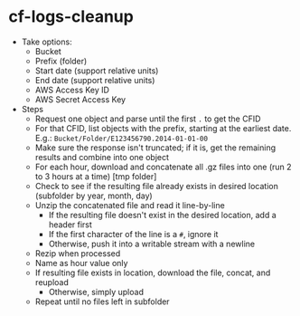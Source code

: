 # cf-logs-cleanup

- Take options:
    - Bucket
    - Prefix (folder)
    - Start date (support relative units)
    - End date (support relative units)
    - AWS Access Key ID
    - AWS Secret Access Key
- Steps
    - Request one object and parse until the first `.` to get the CFID
    - For that CFID, list objects with the prefix, starting at the earliest date. E.g.: `Bucket/Folder/E123456790.2014-01-01-00`
    - Make sure the response isn't truncated; if it is, get the remaining results and combine into one object
    - For each hour, download and concatenate all .gz files into one (run 2 to 3 hours at a time) [tmp folder]
    - Check to see if the resulting file already exists in desired location (subfolder by year, month, day) 
    - Unzip the concatenated file and read it line-by-line
        - If the resulting file doesn't exist in the desired location, add a header first 
        - If the first character of the line is a `#`, ignore it
        - Otherwise, push it into a writable stream with a newline
    - Rezip when processed
    - Name as hour value only
    - If resulting file exists in location, download the file, concat, and reupload
        - Otherwise, simply upload
    - Repeat until no files left in subfolder
